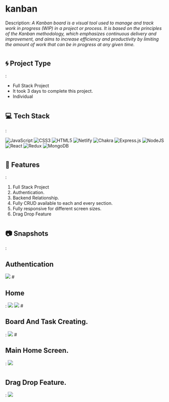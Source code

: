 # kanban
<p>
<bdi>Description:  </bdi><i>A Kanban board is a visual tool used to manage and track work in progress (WIP) in a project or process. It is based on the principles of the Kanban methodology, which emphasizes continuous delivery and improvement, and aims to increase efficiency and productivity by limiting the amount of work that can be in progress at any given time.</i>
</p>

# <h2>🌀 Project Type</h2>:
<ul>
    <li>Full Stack Project</li>
    <li>It took 3 days to complete this project.</li>
    <li>Individual</li>
</ul>

# <h2>💻 Tech Stack</h2>:
![JavaScript](https://img.shields.io/badge/javascript-%23323330.svg?style=for-the-badge&logo=javascript&logoColor=%23F7DF1E) ![CSS3](https://img.shields.io/badge/css3-%231572B6.svg?style=for-the-badge&logo=css3&logoColor=white) ![HTML5](https://img.shields.io/badge/html5-%23E34F26.svg?style=for-the-badge&logo=html5&logoColor=white) ![Netlify](https://img.shields.io/badge/netlify-%23000000.svg?style=for-the-badge&logo=netlify&logoColor=#00C7B7)  ![Chakra](https://img.shields.io/badge/chakra-%234ED1C5.svg?style=for-the-badge&logo=chakraui&logoColor=white) ![Express.js](https://img.shields.io/badge/express.js-%23404d59.svg?style=for-the-badge&logo=express&logoColor=%2361DAFB) ![NodeJS](https://img.shields.io/badge/node.js-6DA55F?style=for-the-badge&logo=node.js&logoColor=white) ![React](https://img.shields.io/badge/react-%2320232a.svg?style=for-the-badge&logo=react&logoColor=%2361DAFB) ![Redux](https://img.shields.io/badge/redux-%23593d88.svg?style=for-the-badge&logo=redux&logoColor=white) ![MongoDB](https://img.shields.io/badge/MongoDB-%234ea94b.svg?style=for-the-badge&logo=mongodb&logoColor=white)

# <h2>🤨 Features</h2>:
<ol>
    <li>Full Stack Project</li>
    <li>Authentication.</li>
    <li>Backend Relationship.</li>
    <li>Fully CRUD available to each and every section.</li>
    <li>Fully responsive for different screen sizes.</li>
    <li>Drag Drop Feature</li>
</ol>

# <h2>📷 Snapshots</h2>:
<h2>Authentication</h2>
<img src="https://user-images.githubusercontent.com/108677306/233150037-6be60950-328f-415e-8219-ca25dd7db46c.PNG"/>
# <h2>Home</h2>:
<img src="https://user-images.githubusercontent.com/108677306/233150283-99f37e10-5e48-46f9-8392-91f5fdb04c10.PNG"/>
<img src="https://user-images.githubusercontent.com/108677306/233150322-0382de77-b2e2-4b76-b9ab-acdbcf9a6e97.PNG"/>
# <h2>Board And Task Creating.</h2>:
<img src="https://user-images.githubusercontent.com/108677306/233163923-1f93bf56-6bb5-4ae6-b784-7c188a6f3927.PNG"/>
# <h2>Main Home Screen.</h2>:
<img src="https://user-images.githubusercontent.com/108677306/233164402-a945d4e5-c4dc-4b42-a69f-0910f2c8fa9e.PNG"/>

# <h2>Drag Drop Feature.</h2>:
<img src="https://user-images.githubusercontent.com/108677306/233164755-9f7b8ae2-31df-40db-ac2a-768d992fe714.PNG" />


